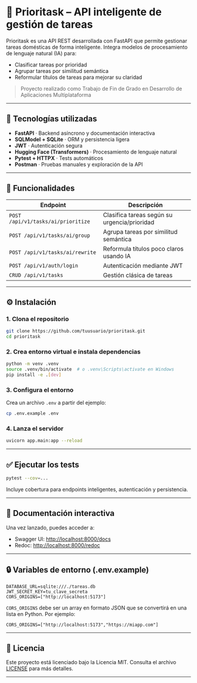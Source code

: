 # 🔧 Prioritask – API inteligente de gestión de tareas

Prioritask es una API REST desarrollada con FastAPI que permite gestionar tareas domésticas de forma inteligente. Integra modelos de procesamiento de lenguaje natural (IA) para:
- Clasificar tareas por prioridad
- Agrupar tareas por similitud semántica
- Reformular títulos de tareas para mejorar su claridad

> Proyecto realizado como Trabajo de Fin de Grado en Desarrollo de Aplicaciones Multiplataforma 

---

## 🚀 Tecnologías utilizadas

- **FastAPI** · Backend asíncrono y documentación interactiva
- **SQLModel + SQLite** · ORM y persistencia ligera
- **JWT** · Autenticación segura
- **Hugging Face (Transformers)** · Procesamiento de lenguaje natural
- **Pytest + HTTPX** · Tests automáticos
- **Postman** · Pruebas manuales y exploración de la API


---

## 🧠 Funcionalidades

| Endpoint                           | Descripción                                  |
|------------------------------------|----------------------------------------------|
| `POST /api/v1/tasks/ai/prioritize` | Clasifica tareas según su urgencia/prioridad |
| `POST /api/v1/tasks/ai/group`      | Agrupa tareas por similitud semántica        |
| `POST /api/v1/tasks/ai/rewrite`    | Reformula títulos poco claros usando IA      |
| `POST /api/v1/auth/login`          | Autenticación mediante JWT                   |
| `CRUD /api/v1/tasks`               | Gestión clásica de tareas                    |

---

## ⚙️ Instalación

### 1. Clona el repositorio

```bash
git clone https://github.com/tuusuario/prioritask.git
cd prioritask
```

### 2. Crea entorno virtual e instala dependencias

```bash
python -m venv .venv
source .venv/bin/activate  # o .venv\Scripts\activate en Windows
pip install -e .[dev]
```

### 3. Configura el entorno

Crea un archivo `.env` a partir del ejemplo:

```bash
cp .env.example .env
```

### 4. Lanza el servidor

```bash
uvicorn app.main:app --reload
```

---

## ✅ Ejecutar los tests

```bash
pytest --cov=... 
```

Incluye cobertura para endpoints inteligentes, autenticación y persistencia.

---

## 🧪 Documentación interactiva

Una vez lanzado, puedes acceder a:

- Swagger UI: [http://localhost:8000/docs](http://localhost:8000/docs)
- Redoc: [http://localhost:8000/redoc](http://localhost:8000/redoc)

---

## 🔒 Variables de entorno (.env.example)

```env
DATABASE_URL=sqlite:///./tareas.db
JWT_SECRET_KEY=tu_clave_secreta
CORS_ORIGINS=["http://localhost:5173"]
```

`CORS_ORIGINS` debe ser un array en formato JSON que se convertirá en una lista en Python. Por ejemplo:

```env
CORS_ORIGINS=["http://localhost:5173","https://miapp.com"]
```

---

## 📄 Licencia

Este proyecto está licenciado bajo la Licencia MIT. Consulta el archivo [LICENSE](LICENSE) para más detalles.

---